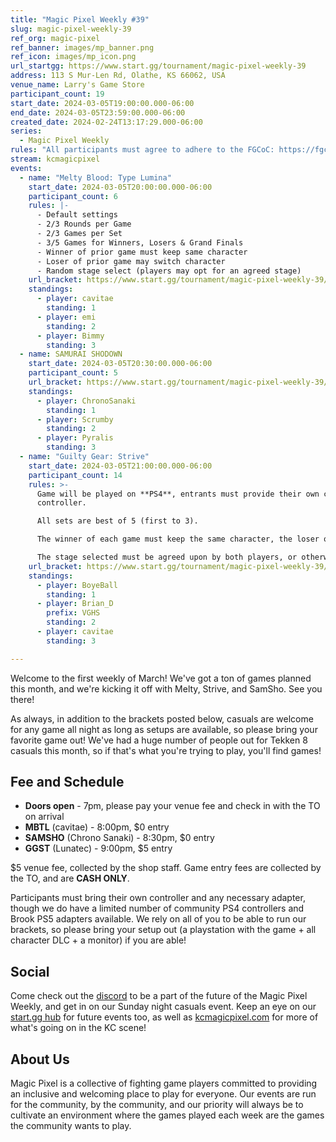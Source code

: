 ```yaml
---
title: "Magic Pixel Weekly #39"
slug: magic-pixel-weekly-39
ref_org: magic-pixel
ref_banner: images/mp_banner.png
ref_icon: images/mp_icon.png
url_startgg: https://www.start.gg/tournament/magic-pixel-weekly-39
address: 113 S Mur-Len Rd, Olathe, KS 66062, USA
venue_name: Larry's Game Store
participant_count: 19
start_date: 2024-03-05T19:00:00.000-06:00
end_date: 2024-03-05T23:59:00.000-06:00
created_date: 2024-02-24T13:17:29.000-06:00
series:
  - Magic Pixel Weekly
rules: "All participants must agree to adhere to the FGCoC: https://fgcoc.com/"
stream: kcmagicpixel
events:
  - name: "Melty Blood: Type Lumina"
    start_date: 2024-03-05T20:00:00.000-06:00
    participant_count: 6
    rules: |-
      - Default settings
      - 2/3 Rounds per Game
      - 2/3 Games per Set
      - 3/5 Games for Winners, Losers & Grand Finals
      - Winner of prior game must keep same character
      - Loser of prior game may switch character
      - Random stage select (players may opt for an agreed stage)
    url_bracket: https://www.start.gg/tournament/magic-pixel-weekly-39/events/melty-blood-type-lumina/brackets/1591446/2382734
    standings:
      - player: cavitae
        standing: 1
      - player: emi
        standing: 2
      - player: Bimmy
        standing: 3
  - name: SAMURAI SHODOWN
    start_date: 2024-03-05T20:30:00.000-06:00
    participant_count: 5
    url_bracket: https://www.start.gg/tournament/magic-pixel-weekly-39/events/samurai-shodown/brackets/1591449/2382737
    standings:
      - player: ChronoSanaki
        standing: 1
      - player: Scrumby
        standing: 2
      - player: Pyralis
        standing: 3
  - name: "Guilty Gear: Strive"
    start_date: 2024-03-05T21:00:00.000-06:00
    participant_count: 14
    rules: >-
      Game will be played on **PS4**, entrants must provide their own compatible
      controller.  

      All sets are best of 5 (first to 3).  

      The winner of each game must keep the same character, the loser of that game may switch characters.  

      The stage selected must be agreed upon by both players, or otherwise selected at random.
    url_bracket: https://www.start.gg/tournament/magic-pixel-weekly-39/events/guilty-gear-strive/brackets/1591442/2382730
    standings:
      - player: BoyeBall
        standing: 1
      - player: Brian_D
        prefix: VGHS
        standing: 2
      - player: cavitae
        standing: 3

---
```


Welcome to the first weekly of March! We've got a ton of games planned this month, and we're kicking it off with Melty, Strive, and SamSho. See you there!

As always, in addition to the brackets posted below, casuals are welcome for any game all night as long as setups are available, so please bring your favorite game out! We've had a huge number of people out for Tekken 8 casuals this month, so if that's what you're trying to play, you'll find games!

## Fee and Schedule

- **Doors open** - 7pm, please pay your venue fee and check in with the TO on arrival
- **MBTL** (cavitae) - 8:00pm, $0 entry
- **SAMSHO** (Chrono Sanaki) - 8:30pm, $0 entry
- **GGST** (Lunatec) - 9:00pm, $5 entry

$5 venue fee, collected by the shop staff. Game entry fees are collected by the TO, and are **CASH ONLY**. 

Participants must bring their own controller and any necessary adapter, though we do have a limited number of community PS4 controllers and Brook PS5 adapters available. We rely on all of you to be able to run our brackets, so please bring your setup out (a playstation with the game + all character DLC + a monitor) if you are able!  

## Social
Come check out the [discord](https://discord.gg/jkmn6CVrrQ) to be a part of the future of the Magic Pixel Weekly, and get in on our Sunday night casuals event. Keep an eye on our [start.gg hub](https://www.start.gg/hub/magic-pixel) for future events too, as well as [kcmagicpixel.com](https://kcmagicpixel.com) for more of what's going on in the KC scene!

## About Us

Magic Pixel is a collective of fighting game players committed to providing an inclusive and welcoming place to play for everyone. Our events are run for the community, by the community, and our priority will always be to cultivate an environment where the games played each week are the games the community wants to play.
  